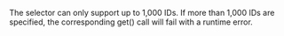 The selector can only support up to 1,000 IDs. If more than 1,000 IDs are specified, the corresponding get() call will fail with a runtime error.